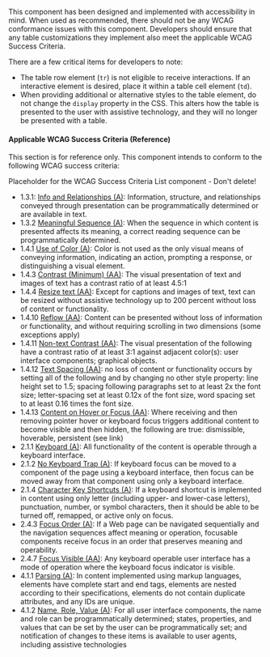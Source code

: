 This component has been designed and implemented with accessibility in mind. When used as recommended, there should not be any WCAG conformance issues with this component. Developers should ensure that any table customizations they implement also meet the applicable WCAG Success Criteria.

There are a few critical items for developers to note:

*   The table row element (`tr`) is not eligible to receive interactions. If an interactive element is desired, place it within a table cell element (`td`).
*   When providing additional or alternative styles to the table element, do not change the `display` property in the CSS. This alters how the table is presented to the user with assistive technology, and they will no longer be presented with a table.

#### Applicable WCAG Success Criteria (Reference)

This section is for reference only. This component intends to conform to the following WCAG success criteria:

<dummy-wcag-success-criteria-list data-list="1.3.1|1.3.2|1.4.1|1.4.3|1.4.4|1.4.10|1.4.11|1.4.12|1.4.13|2.1.1|2.1.2|2.1.4|2.4.3|2.4.7|4.1.1|4.1.2">Placeholder for the WCAG Success Criteria List component - Don't delete!</dummy-wcag-success-criteria-list>

*   1.3.1: [Info and Relationships (A)](https://www.w3.org/WAI/WCAG21/Understanding/info-and-relationships.html): Information, structure, and relationships conveyed through presentation can be programmatically determined or are available in text.
*   1.3.2 [Meaningful Sequence (A)](https://www.w3.org/WAI/WCAG21/Understanding/meaningful-sequence.html): When the sequence in which content is presented affects its meaning, a correct reading sequence can be programmatically determined.
*   1.4.1 [Use of Color (A)](https://www.w3.org/WAI/WCAG21/Understanding/use-of-color.html): Color is not used as the only visual means of conveying information, indicating an action, prompting a response, or distinguishing a visual element.
*   1.4.3 [Contrast (Minimum) (AA)](https://www.w3.org/WAI/WCAG21/Understanding/xxx.html): The visual presentation of text and images of text has a contrast ratio of at least 4.5:1
*   1.4.4 [Resize text (AA)](https://www.w3.org/WAI/WCAG21/Understanding/resize-text.html): Except for captions and images of text, text can be resized without assistive technology up to 200 percent without loss of content or functionality.
*   1.4.10 [Reflow (AA)](https://www.w3.org/WAI/WCAG21/Understanding/reflow.html): Content can be presented without loss of information or functionality, and without requiring scrolling in two dimensions (some exceptions apply)
*   1.4.11 [Non-text Contrast (AA)](https://www.w3.org/WAI/WCAG21/Understanding/non-text-contrast.html): The visual presentation of the following have a contrast ratio of at least 3:1 against adjacent color(s): user interface components; graphical objects.
*   1.4.12 [Text Spacing (AA)](https://www.w3.org/WAI/WCAG21/Understanding/text-spacing.html): no loss of content or functionality occurs by setting all of the following and by changing no other style property: line height set to 1.5; spacing following paragraphs set to at least 2x the font size; letter-spacing set at least 0.12x of the font size, word spacing set to at least 0.16 times the font size.
*   1.4.13 [Content on Hover or Focus (AA)](https://www.w3.org/WAI/WCAG21/Understanding/content-on-hover-or-focus.html): Where receiving and then removing pointer hover or keyboard focus triggers additional content to become visible and then hidden, the following are true: dismissible, hoverable, persistent (see link)
*   2.1.1 [Keyboard (A)](https://www.w3.org/WAI/WCAG21/Understanding/keyboard.html): All functionality of the content is operable through a keyboard interface.
*   2.1.2 [No Keyboard Trap (A)](https://www.w3.org/WAI/WCAG21/Understanding/no-keyboard-trap.html): If keyboard focus can be moved to a component of the page using a keyboard interface, then focus can be moved away from that component using only a keyboard interface.
*   2.1.4 [Character Key Shortcuts (A)](https://www.w3.org/WAI/WCAG21/Understanding/character-key-shortcuts.html): If a keyboard shortcut is implemented in content using only letter (including upper- and lower-case letters), punctuation, number, or symbol characters, then it should be able to be turned off, remapped, or active only on focus.
*   2.4.3 [Focus Order (A)](https://www.w3.org/WAI/WCAG21/Understanding/focus-order.html): If a Web page can be navigated sequentially and the navigation sequences affect meaning or operation, focusable components receive focus in an order that preserves meaning and operability.
*   2.4.7 [Focus Visible (AA)](https://www.w3.org/WAI/WCAG21/Understanding/focus-visible.html): Any keyboard operable user interface has a mode of operation where the keyboard focus indicator is visible.
*   4.1.1 [Parsing (A)](https://www.w3.org/WAI/WCAG21/Understanding/parsing.html): In content implemented using markup languages, elements have complete start and end tags, elements are nested according to their specifications, elements do not contain duplicate attributes, and any IDs are unique.
*   4.1.2 [Name, Role, Value (A)](https://www.w3.org/WAI/WCAG21/Understanding/name-role-value.html): For all user interface components, the name and role can be programmatically determined; states, properties, and values that can be set by the user can be programmatically set; and notification of changes to these items is available to user agents, including assistive technologies